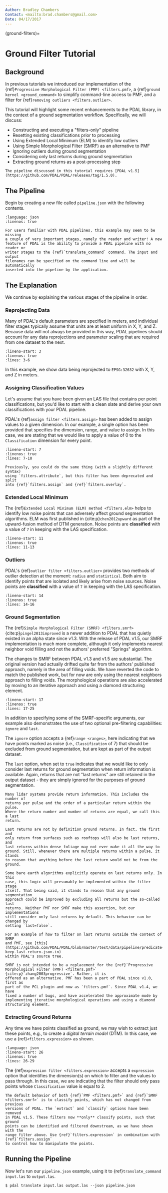 ```yaml
---
Author: Bradley Chambers
Contact: <mailto:brad.chambers@gmail.com>
Date: 04/17/2017
---
```


(ground-filters)=

# Ground Filter Tutorial

## Background

In previous tutorials we introduced our implementation of the
{ref}`Progressive Morphological Filter (PMF)
<filters.pmf>`, a {ref}`ground kernel <ground_command>` to simplify command-line
access to PMF, and a filter for {ref}`removing outliers <filters.outlier>`.

This tutorial will highlight some recent enhancements to the PDAL library, in
the context of a ground segmentation workflow. Specifically, we will discuss:

- Constructing and executing a "filters-only" pipeline
- Resetting existing classifications prior to processing
- Using Extended Local Minimum (ELM) to identify low outliers
- Using Simple Morphological Filter (SMRF) as an alternative to PMF
- Ignoring outliers during ground segmentation
- Considering only last returns during ground segmentation
- Extracting ground returns as a post-processing step

```{note}
The pipeline discussed in this tutorial requires [PDAL v1.5](https://github.com/PDAL/PDAL/releases/tag/1.5.0).
```

## The Pipeline

Begin by creating a new file called `pipeline.json` with the following
contents.

```{literalinclude} ground-filters-pipeline.json
:language: json
:linenos: true
```

```{note}
For users familiar with PDAL pipelines, this example may seem to be missing
a couple of very important stages, namely the reader and writer! A new
feature of PDAL is the ability to provide a PDAL pipeline with no reader or
writer stages to the {ref}`translate_command` command. The input and output
filenames can be specified on the command line and will be automatically
inserted into the pipeline by the application.
```

## The Explanation

We continue by explaining the various stages of the pipeline in order.

### Reprojecting Data

Many of PDAL's default parameters are specified in meters, and individual filter
stages typically assume that units are at least uniform in X, Y, and Z. Because
data will not always be provided in this way, PDAL pipelines should account for
any data reprojections and parameter scaling that are required from one dataset
to the next.

```{literalinclude} ground-filters-pipeline.json
:lineno-start: 3
:linenos: true
:lines: 3-6
```

In this example, we show data being reprojected to `EPSG:32632` with X, Y, and
Z in meters.

### Assigning Classification Values

Let's assume that you have been given an LAS file that contains per point
classifications, but you'd like to start with a clean slate and derive your own
classifications with your PDAL pipeline.

PDAL's {ref}`assign filter <filters.assign>` has been added to assign values to
a given dimension. In our example, a single option has been provided that
specifies the dimension, range, and value to assign. In this case, we are
stating that we would like to apply a value of 0 to the `Classification`
dimension for every point.

```{literalinclude} ground-filters-pipeline.json
:lineno-start: 7
:linenos: true
:lines: 7-10
```

```{note}
Previously, you could do the same thing (with a slightly different syntax)
using `filters.attribute`, but this filter has been deprecated and split
into {ref}`filters.assign` and {ref}`filters.overlay`.
```

### Extended Local Minimum

The {ref}`Extended Local Minimum (ELM) method <filters.elm>` helps to identify
low noise points that can adversely affect ground segmentation algorithms. ELM
was first published in {cite:p}`chen2012upward` as part of the upward-fusion method of DTM
generation. Noise points are **classified** with a value of `7` in keeping
with the LAS specification.

```{literalinclude} ground-filters-pipeline.json
:lineno-start: 11
:linenos: true
:lines: 11-13
```

### Outliers

PDAL's {ref}`outlier filter <filters.outlier>` provides two methods of outlier
detection at the moment: `radius` and `statistical`. Both aim to identify
points that are isolated and likely arise from noise sources. Noise points are
**classified** with a value of `7` in keeping with the LAS specification.

```{literalinclude} ground-filters-pipeline.json
:lineno-start: 14
:linenos: true
:lines: 14-16
```

### Ground Segmentation

The {ref}`Simple Morphological Filter (SMRF) <filters.smrf>` {cite:p}`pingel2013improved` is a
newer addition to PDAL that has quietly existed in an alpha state since v1.3.
With the release of PDAL v1.5, our SMRF implementation is much more complete,
although it only implements nearest neighbor void filling and not the authors'
preferred "Springs" algorithm.

The changes to SMRF between PDAL v1.3 and v1.5 are substantial. The original
version had actually drifted quite far from the authors' published approach,
namely in the area of filling voids. We have reverted the code to match the
published work, but for now are only using the nearest neighbors approach to
filling voids. The morphological operations are also accelerated by moving to an
iterative approach and using a diamond structuring element.

```{literalinclude} ground-filters-pipeline.json
:lineno-start: 17
:linenos: true
:lines: 17-25
```

In addition to specifying some of the SMRF-specific arguments, our example also
demonstrates the use of two optional pre-filtering capabilities: `ignore` and
`last`.

The `ignore` option accepts a {ref}`range <ranges>`, here indicating that we
have points marked as noise (i.e., `Classification` of 7) that should be
excluded from ground segmentation, but are kept as part of the output dataset.

The `last` option, when set to `true` indicates that we would like to only
consider last returns for ground segmentation when return information is
available. Again, returns that are not "last returns" are still retained in the
output dataset - they are simply ignored for the purposes of ground
segmentation.

```{note}
Many lidar systems provide return information. This includes the number of
returns per pulse and the order of a particular return within the pulse.
Where the return number and number of returns are equal, we call this a last
return.

Last returns are not by definition ground returns. In fact, the first and
only return from surfaces such as rooftops will also be last returns, and
last returns within dense foliage may not ever make it all the way to
ground. Still, whenever there are multiple returns within a pulse, it stands
to reason that anything before the last return would not be from the ground.

Some bare earth algorithms explicitly operate on last returns only. In this
case, this logic will presumably be implemented within the filter stage
itself. That being said, it stands to reason that any ground segmentation
approach could be improved by excluding all returns but the so-called last
returns. Neither PMF nor SMRF make this assertion, but our implementations
still consider only last returns by default. This behavior can be changed by
setting `last=false`.

For an example of how to filter on last returns outside the context of SMRF
and PMF, see [this](https://github.com/PDAL/PDAL/blob/master/test/data/pipeline/predicate-keep-last-return.json.in)
within PDAL's source tree.
```

```{note}
SMRF is not intended to be a replacement for the {ref}`Progressive
Morphological Filter (PMF) <filters.pmf>` {cite:p}`zhang2003progressive`. Rather, it is
offered as an alternative. PMF has been a part of PDAL since v1.0, first as
part of the PCL plugin and now as `filters.pmf`. Since PDAL v1.4, we have
fixed a number of bugs, and have accelerated the approximate mode by
implementing iterative morphological operations and using a diamond
structuring element.
```

### Extracting Ground Returns

Any time we have points classified as ground, we may wish to extract just these
points, e.g., to create a *digital terrain model* (DTM). In this case, we use a
{ref}`<filters.expression>` as shown.

```{literalinclude} ground-filters-pipeline.json
:language: json
:lineno-start: 26
:linenos: true
:lines: 26-29
```

The {ref}`expression filter <filters.expression>` accepts a `expression` option
that identifies the dimension(s) on which to filter and the values to pass
through. In this case, we are indicating that the filter should only pass
points whose `Classification` value is equal to 2.

```{note}
The default behavior of both {ref}`PMF <filters.pmf>` and {ref}`SMRF
<filters.smrf>` is to classify points, which has not changed from previous
versions of PDAL. The `extract` and `classify` options have been removed
in PDAL v1.5. These filters now **only** classify points, such that ground
points can be identified and filtered downstream, as we have shown with the
range filter above. Use {ref}`filters.expression` in combination with {ref}`filters.assign`
to control how to manipulate the points.
```

## Running the Pipeline

Now let's run our `pipeline.json` example, using it to
{ref}`translate_command` `input.las` to `output.las`.

```
$ pdal translate input.las output.las --json pipeline.json
```
